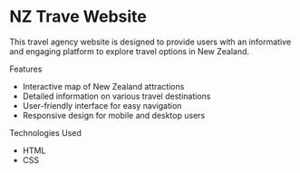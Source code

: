 
# NZ Trave Website

This travel agency website is designed to provide users with an informative and engaging 
platform to explore travel options in New Zealand.

Features

- Interactive map of New Zealand attractions
- Detailed information on various travel destinations
- User-friendly interface for easy navigation
- Responsive design for mobile and desktop users

Technologies Used

- HTML
- CSS
